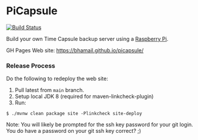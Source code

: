 PiCapsule
=======

[![Build Status](https://github.com/bhamail/picapsule/actions/workflows/build.yml/badge.svg)](https://github.com/bhamail/picapsule/actions)

Build your own Time Capsule backup server using a [Raspberry Pi](https://www.raspberrypi.org).

GH Pages Web site:
https://bhamail.github.io/picapsule/

### Release Process

Do the following to redeploy the web site:
1. Pull latest from `main` branch.
2. Setup local JDK 8 (required for maven-linkcheck-plugin)
3. Run:
```shell
$ ./mvnw clean package site -Plinkcheck site-deploy
```
Note: You will likely be prompted for the ssh key password for your git login. You do have 
a password on your git ssh key correct? ;)

